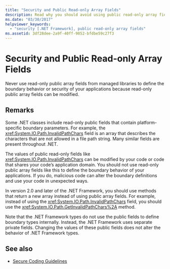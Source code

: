 ```yaml
---
title: "Security and Public Read-only Array Fields"
description: Read why you should avoid using public read-only array fields to define the boundary behavior or security of your applications.
ms.date: "03/30/2017"
helpviewer_keywords: 
  - "security [.NET Framework], public read-only array fields"
ms.assetid: 3df28dee-2a9f-40ff-9852-bfdbe59c27f3
---
```

# Security and Public Read-only Array Fields
Never use read-only public array fields from managed libraries to define the boundary behavior or security of your applications because read-only public array fields can be modified.  
  
## Remarks  

Some .NET classes include read-only public fields that contain platform-specific boundary parameters. For example, the <xref:System.IO.Path.InvalidPathChars> field is an array that describes the characters that are not allowed in a file path string. Many similar fields are present throughout .NET.  
  
 The values of public read-only fields like <xref:System.IO.Path.InvalidPathChars> can be modified by your code or code that shares your code’s application domain.  You should not use read-only public array fields like this to define the boundary behavior of your applications.  If you do, malicious code can alter the boundary definitions and use your code in unexpected ways.  
  
 In version 2.0 and later of the .NET Framework, you should use methods that return a new array instead of using public array fields.  For example, instead of using the <xref:System.IO.Path.InvalidPathChars> field, you should use the <xref:System.IO.Path.GetInvalidPathChars%2A> method.  
  
 Note that the .NET Framework types do not use the public fields to define boundary types internally.  Instead, the .NET Framework uses separate private fields.  Changing the values of these public fields does not alter the behavior of .NET Framework types.  
  
## See also

- [Secure Coding Guidelines](../../standard/security/secure-coding-guidelines.md)
